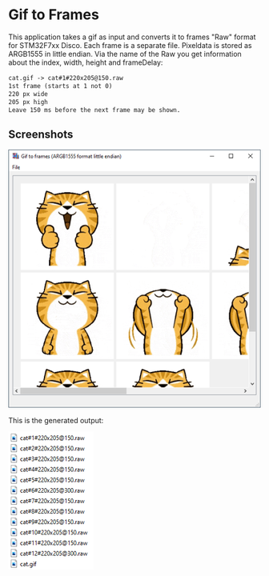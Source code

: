 # Gif to Frames 

This application takes a gif as input and converts it to frames "Raw" format for STM32F7xx Disco.
Each frame is a separate file. 
Pixeldata is stored as ARGB1555 in little endian.
Via the name of the Raw you get information about the index, width, height and frameDelay:

	cat.gif -> cat#1#220x205@150.raw  
	1st frame (starts at 1 not 0)  
	220 px wide  
	205 px high  
	Leave 150 ms before the next frame may be shown.

## Screenshots
![Screenshot](res/screenshot.png)

This is the generated output:

![Screenshot of the output](res/screenshotoutput.png)
